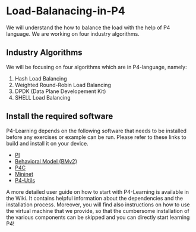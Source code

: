 # Load-Balanacing-in-P4
We will understand the how to balance the load with the help of P4 language. We are working on four industry algorithms.

## Industry Algorithms
We will be focusing on four algorithms which are in P4-language, namely:
1. Hash Load Balancing
2. Weighted Round-Robin Load Balancing
3. DPDK (Data Plane Developement Kit)
4. SHELL Load Balancing

## Install the required software
P4-Learning depends on the following software that needs to be installed before any exercises or example can be run. Please refer to these links to build and install it on your device.

- [PI](https://github.com/p4lang/PI)
- [Behavioral Model (BMv2)](https://github.com/p4lang/behavioral-model)
- [P4C](https://github.com/p4lang/p4c)
- [Mininet](http://mininet.org/)
- [P4-Utils](https://github.com/nsg-ethz/p4-utils)

A more detailed user guide on how to start with P4-Learning is available in the Wiki. It contains helpful information about the dependencies and the installation process. Moreover, you will find also instructions on how to use the virtual machine that we provide, so that the cumbersome installation of the various components can be skipped and you can directly start learning P4!
